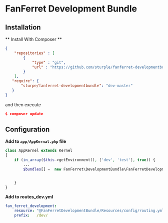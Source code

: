 # FanFerret Development Bundle

## Installation


** Install With Composer **

```json
{
    "repositories" : [
        {
            "type" : "git",
            "url" : "https://github.com/sturple/fanferret-developmentbundle"
        }
    ],    
   "require": {
       "sturpe/fanferret-developmentbundle": "dev-master"
   }
}

```

and then execute

```json
$ composer update
```


## Configuration

**Add to ```app/AppKernal.php``` file**

```php
class AppKernel extends Kernel
{
    if (in_array($this->getEnvironment(), ['dev', 'test'], true)) {
        ...
        $bundles[] =  new FanFerret\DevelopmentBundle\FanFerretDevelopmentBundle();


    }
}
```

**Add to routes_dev.yml**

```yaml
fan_ferret_development:
    resource: "@FanFerretDevelopmentBundle/Resources/config/routing.yml"
    prefix:   /dev/
```
